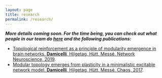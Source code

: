 ```yaml
---
layout: page
title: research
permalink: /research/
---
```


***More details coming soon. For the time being, you can check out what people in our team do [here](https://www.uke.de/english/departments-institutes/institutes/computational-neuroscience/research/index.html) and the following publications:***
  - [Topological reinforcement as a principle of modularity emergence in brain networks. **Damicelli**, Hilgetag, Hütt, Messé. Network Neuroscience, 2019](https://www.mitpressjournals.org/doi/full/10.1162/netn_a_00085).
  - [Modular topology emerges from plasticity in a minimalistic excitable network model. **Damicelli**, Hilgetag, Hütt, Messé. Chaos, 2017](https://aip.scitation.org/doi/pdf/10.1063/1.4979561).
  
